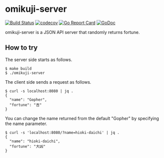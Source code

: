 # omikuji-server

[![Build Status](https://travis-ci.com/hioki-daichi/omikuji-server.svg?branch=master)](https://travis-ci.com/hioki-daichi/omikuji-werver)
[![codecov](https://codecov.io/gh/hioki-daichi/omikuji-server/branch/master/graph/badge.svg)](https://codecov.io/gh/hioki-daichi/omikuji-server)
[![Go Report Card](https://goreportcard.com/badge/hioki-daichi/omikuji-server)](https://goreportcard.com/report/github.com/hioki-daichi/omikuji-server)
[![GoDoc](https://godoc.org/github.com/hioki-daichi/omikuji-server?status.svg)](https://godoc.org/github.com/hioki-daichi/omikuji-server)

omikuji-server is a JSON API server that randomly returns fortune.

## How to try

The server side starts as follows.

```shell
$ make build
$ ./omikuji-server
```

The client side sends a request as follows.

```shell
$ curl -s localhost:8080 | jq .
{
  "name": "Gopher",
  "fortune": "吉"
}
```

You can change the name returned from the default "Gopher" by specifying the name parameter.

```shell
$ curl -s 'localhost:8080/?name=hioki-daichi' | jq .
{
  "name": "hioki-daichi",
  "fortune": "大凶"
}
```
